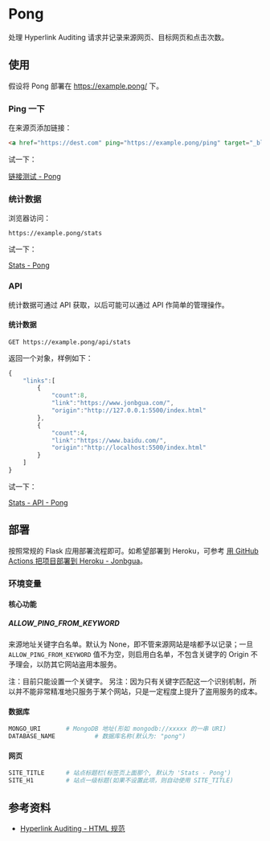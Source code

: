 # Pong

处理 Hyperlink Auditing 请求并记录来源网页、目标网页和点击次数。



## 使用

假设将 Pong 部署在 https://example.pong/ 下。

### Ping 一下

在来源页添加链接：

```html
<a href="https://dest.com" ping="https://example.pong/ping" target="_blank">链接文字</a>
```

试一下：

<a href="https://jianggua.github.io/pong-demo/index.html">链接测试 - Pong</a>



### 统计数据

浏览器访问：

```
https://example.pong/stats
```

试一下：

[Stats - Pong](https://pong-demo.herokuapp.com/stats)



### API

统计数据可通过 API 获取，以后可能可以通过 API 作简单的管理操作。

#### 统计数据

```
GET https://example.pong/api/stats
```

返回一个对象，样例如下：

```javascript
{
    "links":[
        {
            "count":8,
            "link":"https://www.jonbgua.com/",
            "origin":"http://127.0.0.1:5500/index.html"
        },
        {
            "count":4,
            "link":"https://www.baidu.com/",
            "origin":"http://localhost:5500/index.html"
        }
    ]
}
```



试一下：

[Stats - API - Pong](https://pong-demo.herokuapp.com/api/stats)



## 部署

按照常规的 Flask 应用部署流程即可。如希望部署到 Heroku，可参考 [用 GitHub Actions 把项目部署到 Heroku - Jonbgua](https://jonbgua.com/heroku-github-action.html)。



### 环境变量

#### 核心功能

##### ALLOW_PING_FROM_KEYWORD

来源地址关键字白名单。默认为 None，即不管来源网站是啥都予以记录；一旦 `ALLOW_PING_FROM_KEYWORD` 值不为空，则启用白名单，不包含关键字的 Origin 不予理会，以防其它网站盗用本服务。

注：目前只能设置一个关键字。
另注：因为只有关键字匹配这一个识别机制，所以并不能非常精准地只服务于某个网站，只是一定程度上提升了盗用服务的成本。



#### 数据库

```python
MONGO_URI		# MongoDB 地址(形如 mongodb://xxxxx 的一串 URI)
DATABASE_NAME	        # 数据库名称(默认为: "pong")
```



#### 网页

```python
SITE_TITLE		# 站点标题栏(标签页上面那个, 默认为 'Stats - Pong')
SITE_H1			# 站点一级标题(如果不设置此项，则自动使用 SITE_TITLE)
```



## 参考资料

- [Hyperlink Auditing - HTML 规范](https://html.spec.whatwg.org/multipage/links.html#hyperlink-auditing)
